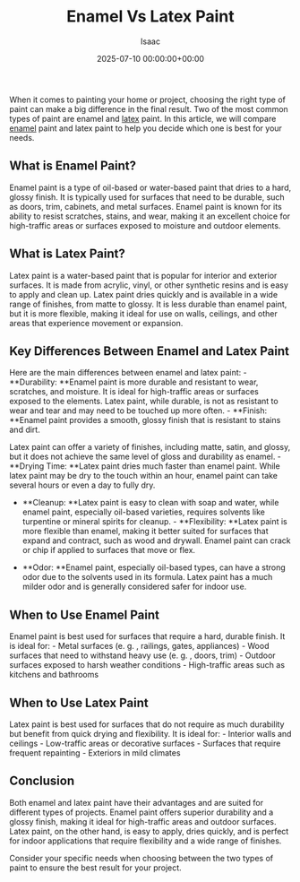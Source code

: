 ﻿---
title: Enamel Vs Latex Paint
description: When it comes to painting your home or project, choosing the right type of paint can make a big difference in the final result.
slug: /enamel-vs-latex-paint/
date: 2025-07-10 00:00:00+00:00
lastmod: 2025-07-10 00:00:00+03:00
author: Isaac
categories:
- Guide
tags:
- guide
- enamel
- latex
layout: post
---

When it comes to painting your home or project, choosing the right type of paint can make a big difference in the final result. Two of the most common types of paint are enamel and [latex](https://pestpolicy.com/best-paint-brushes-for-latex-paint/) paint. In this article, we will compare [enamel](https://pestpolicy.com/how-to-thin-enamel-paint/) paint and latex paint to help you decide which one is best for your needs.

##  What is Enamel Paint?

Enamel paint is a type of oil-based or water-based paint that dries to a hard, glossy finish. It is typically used for surfaces that need to be durable, such as doors, trim, cabinets, and metal surfaces. Enamel paint is known for its ability to resist scratches, stains, and wear, making it an excellent choice for high-traffic areas or surfaces exposed to moisture and outdoor elements.

##  What is Latex Paint?

Latex paint is a water-based paint that is popular for interior and exterior surfaces. It is made from acrylic, vinyl, or other synthetic resins and is easy to apply and clean up. Latex paint dries quickly and is available in a wide range of finishes, from matte to glossy. It is less durable than enamel paint, but it is more flexible, making it ideal for use on walls, ceilings, and other areas that experience movement or expansion.

##  Key Differences Between Enamel and Latex Paint

Here are the main differences between enamel and latex paint: - **Durability: **Enamel paint is more durable and resistant to wear, scratches, and moisture. It is ideal for high-traffic areas or surfaces exposed to the elements. Latex paint, while durable, is not as resistant to wear and tear and may need to be touched up more often. - **Finish: **Enamel paint provides a smooth, glossy finish that is resistant to stains and dirt.

Latex paint can offer a variety of finishes, including matte, satin, and glossy, but it does not achieve the same level of gloss and durability as enamel. - **Drying Time: **Latex paint dries much faster than enamel paint. While latex paint may be dry to the touch within an hour, enamel paint can take several hours or even a day to fully dry.

- **Cleanup: **Latex paint is easy to clean with soap and water, while enamel paint, especially oil-based varieties, requires solvents like turpentine or mineral spirits for cleanup. - **Flexibility: **Latex paint is more flexible than enamel, making it better suited for surfaces that expand and contract, such as wood and drywall. Enamel paint can crack or chip if applied to surfaces that move or flex.

- **Odor: **Enamel paint, especially oil-based types, can have a strong odor due to the solvents used in its formula. Latex paint has a much milder odor and is generally considered safer for indoor use.

##  When to Use Enamel Paint

Enamel paint is best used for surfaces that require a hard, durable finish. It is ideal for: - Metal surfaces (e. g. , railings, gates, appliances) - Wood surfaces that need to withstand heavy use (e. g. , doors, trim) - Outdoor surfaces exposed to harsh weather conditions - High-traffic areas such as kitchens and bathrooms

##  When to Use Latex Paint

Latex paint is best used for surfaces that do not require as much durability but benefit from quick drying and flexibility. It is ideal for: - Interior walls and ceilings - Low-traffic areas or decorative surfaces - Surfaces that require frequent repainting - Exteriors in mild climates

##  Conclusion

Both enamel and latex paint have their advantages and are suited for different types of projects. Enamel paint offers superior durability and a glossy finish, making it ideal for high-traffic areas and outdoor surfaces. Latex paint, on the other hand, is easy to apply, dries quickly, and is perfect for indoor applications that require flexibility and a wide range of finishes.

Consider your specific needs when choosing between the two types of paint to ensure the best result for your project.

